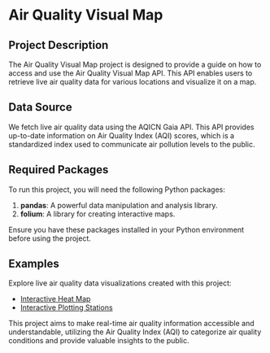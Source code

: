 # Air Quality Visual Map

## Project Description
The Air Quality Visual Map project is designed to provide a guide on how to access and use the Air Quality Visual Map API. This API enables users to retrieve live air quality data for various locations and visualize it on a map.

## Data Source
We fetch live air quality data using the AQICN Gaia API. This API provides up-to-date information on Air Quality Index (AQI) scores, which is a standardized index used to communicate air pollution levels to the public.

## Required Packages
To run this project, you will need the following Python packages:

1. **pandas**: A powerful data manipulation and analysis library.
2. **folium**: A library for creating interactive maps.

Ensure you have these packages installed in your Python environment before using the project.

## Examples
Explore live air quality data visualizations created with this project:

- [Interactive Heat Map](https://rickdaalhuizen.com/air-quality-analysis/heat-map.html)
- [Interactive Plotting Stations](https://rickdaalhuizen.com/air-quality-analysis/plotting-stations.html)

This project aims to make real-time air quality information accessible and understandable, utilizing the Air Quality Index (AQI) to categorize air quality conditions and provide valuable insights to the public.
